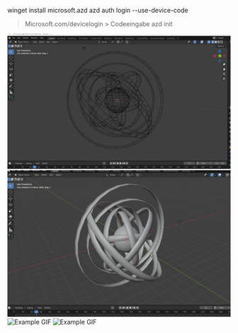 winget install microsoft.azd
azd auth login --use-device-code
> Microsoft.com/devicelogin > Codeeingabe
azd init


![Example GIF](V4.png)
![Example GIF](V3.png)
![Example GIF](V1.png)
![Example GIF](1.gif)